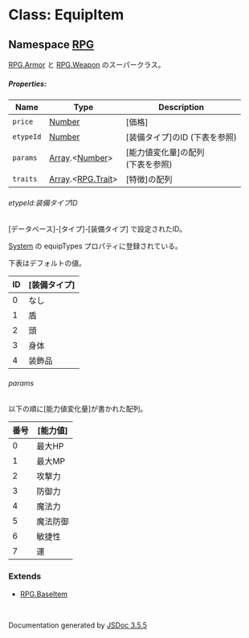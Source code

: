 # Class: EquipItem

## Namespace [RPG](RPG.md)

[RPG.Armor](RPG.Armor.md) と [RPG.Weapon](RPG.Weapon.md) のスーパークラス。

##### Properties:

| Name | Type | Description |
| --- | --- | --- |
| `price` | [Number](Number.md) | [価格] |
| `etypeId` | [Number](Number.md) | [装備タイプ]のID (下表を参照) |
| `params` | [Array](Array.md).&lt;[Number](Number.md)&gt; | [能力値変化量]の配列<br />(下表を参照) |
| `traits` | [Array](Array.md).&lt;[RPG.Trait](RPG.Trait.md)&gt; | [特徴]の配列 |

###### etypeId:装備タイプID

[データベース]-[タイプ]-[装備タイプ] で設定されたID。

 [System](RPG.System.md) の equipTypes プロパティに登録されている。
 
 下表はデフォルトの値。

| ID | [装備タイプ] |
| --- | --- |
| 0 | なし |
| 1 | 盾 |
| 2 | 頭 |
| 3 | 身体 |
| 4 | 装飾品 |

###### params

以下の順に[能力値変化量]が書かれた配列。

| 番号 | [能力値] |
| --- | --- || 0 | 最大HP |
| 1 | 最大MP |
| 2 | 攻撃力 |
| 3 | 防御力 |
| 4 | 魔法力 |
| 5 | 魔法防御 |
| 6 | 敏捷性 |
| 7 | 運 |


### Extends

* [RPG.BaseItem](RPG.BaseItem.md)

 <br>

  Documentation generated by [JSDoc 3.5.5](https://github.com/jsdoc3/jsdoc)
